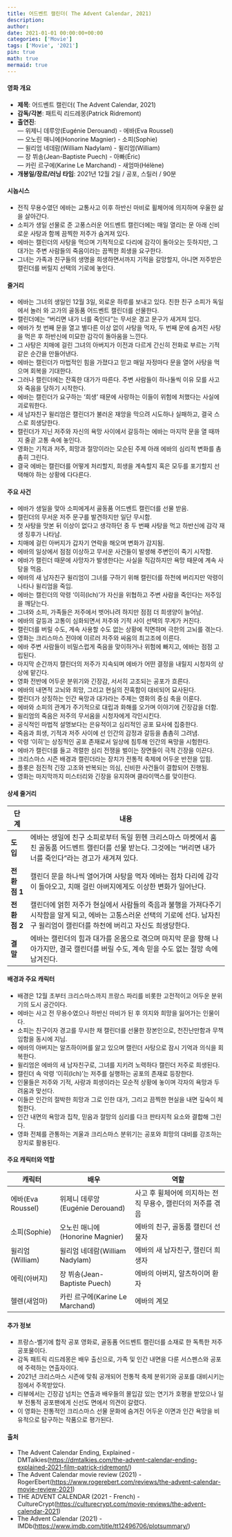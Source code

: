 ```yaml
---
title: 어드벤트 캘린더( The Advent Calendar, 2021)
description: 
author: 
date: 2021-01-01 00:00:00+00:00
categories: ['Movie']
tags: ['Movie', '2021']
pin: true
math: true
mermaid: true
---
```

#### 영화 개요

- **제목**: 어드벤트 캘린더( The Advent Calendar, 2021)  
- **감독/각본**: 패트릭 리드레몽(Patrick Ridremont)  
- **출연진**:  
  — 위제니 데루앙(Eugénie Derouand) - 에바(Eva Roussel)  
  — 오노린 매니에(Honorine Magnier) - 소피(Sophie)  
  — 윌리엄 네데람(William Nadylam) - 윌리엄(William)  
  — 장 뷔송(Jean-Baptiste Puech) - 아빠(Éric)  
  — 카린 르구에(Karine Le Marchand) - 새엄마(Hélène)  
- **개봉일/장르/러닝 타임**: 2021년 12월 2일 / 공포, 스릴러 / 90분  

#### 시놉시스

- 전직 무용수였던 에바는 교통사고 이후 하반신 마비로 휠체어에 의지하며 우울한 삶을 살아간다.  
- 소피가 생일 선물로 준 고풍스러운 어드벤트 캘린더에는 매일 열리는 문 아래 신비로운 사탕과 함께 끔찍한 저주가 숨겨져 있다.  
- 에바는 캘린더의 사탕을 먹으며 기적적으로 다리에 감각이 돌아오는 듯하지만, 그 대가는 주변 사람들의 죽음이라는 끔찍한 희생을 요구한다.  
- 그녀는 가족과 친구들의 생명을 희생하면서까지 기적을 갈망할지, 아니면 저주받은 캘린더를 버릴지 선택의 기로에 놓인다.  

#### 줄거리

- 에바는 그녀의 생일인 12월 3일, 외로운 하루를 보내고 있다. 친한 친구 소피가 독일에서 놀러 와 고가의 골동품 어드벤트 캘린더를 선물한다.  
- 캘린더에는 “버리면 내가 너를 죽인다”는 무서운 경고 문구가 새겨져 있다.  
- 에바가 첫 번째 문을 열고 별다른 이상 없이 사탕을 먹자, 두 번째 문에 숨겨진 사탕을 먹은 후 하반신에 미묘한 감각이 돌아옴을 느낀다.  
- 그 사탕은 치매에 걸린 그녀의 아버지가 이전과 다르게 간신히 전화로 부르는 기적 같은 순간을 만들어낸다.  
- 에바는 캘린더가 마법적인 힘을 가졌다고 믿고 매일 자정마다 문을 열어 사탕을 먹으며 회복을 기대한다.  
- 그러나 캘린더에는 잔혹한 대가가 따른다. 주변 사람들이 하나둘씩 이유 모를 사고와 죽음을 당하기 시작한다.  
- 에바는 캘린더가 요구하는 ‘희생’ 때문에 사랑하는 이들이 위험에 처했다는 사실에 괴로워한다.  
- 새 남자친구 윌리엄은 캘린더가 불러온 재앙을 막으려 시도하나 실패하고, 결국 스스로 희생당한다.  
- 캘린더가 지닌 저주와 자신의 욕망 사이에서 갈등하는 에바는 마지막 문을 열 때까지 줄곧 고통 속에 놓인다.  
- 영화는 기적과 저주, 희망과 절망이라는 모순된 주제 아래 에바의 심리적 변화를 촘촘히 그린다.  
- 결국 에바는 캘린더를 어떻게 처리할지, 희생을 계속할지 혹은 모두를 포기할지 선택해야 하는 상황에 다다른다.  

#### 주요 사건

- 에바가 생일을 맞아 소피에게서 골동품 어드벤트 캘린더를 선물 받음.  
- 캘린더의 무서운 저주 문구를 발견하지만 일단 무시함.  
- 첫 사탕을 맛본 뒤 이상이 없다고 생각하던 중 두 번째 사탕을 먹고 하반신에 감각 재생 징후가 나타남.  
- 치매에 걸린 아버지가 갑자기 연락을 해오며 변화가 감지됨.  
- 에바의 일상에서 점점 이상하고 무서운 사건들이 발생해 주변인이 죽기 시작함.  
- 에바가 캘린더 때문에 사망자가 발생한다는 사실을 직감하지만 욕망 때문에 계속 사탕을 먹음.  
- 에바의 새 남자친구 윌리엄이 그녀를 구하기 위해 캘린더를 하천에 버리지만 악령이 나타나 윌리엄을 죽임.  
- 에바는 캘린더의 악령 ‘이히(Ich)’가 자신을 위협하고 주변 사람을 죽인다는 저주임을 깨닫는다.  
- 그녀와 소피, 가족들은 저주에서 벗어나려 하지만 점점 더 희생양이 늘어남.  
- 에바의 갈등과 고통이 심화되면서 저주와 기적 사이 선택의 무게가 커진다.  
- 캘린더를 버릴 수도, 계속 사용할 수도 없는 상황에 직면하며 극한의 고뇌를 겪는다.  
- 영화는 크리스마스 전야에 이르러 저주와 싸움의 최고조에 이른다.  
- 에바 주변 사람들이 비밀스럽게 죽음을 맞이하거나 위험에 빠지고, 에바는 점점 고립된다.  
- 마지막 순간까지 캘린더의 저주가 지속되며 에바가 어떤 결정을 내릴지 시청자의 상상에 맡긴다.  
- 영화 전반에 어두운 분위기와 긴장감, 서서히 고조되는 공포가 흐른다.  
- 에바의 내면적 고뇌와 희망, 그리고 현실의 잔혹함이 대비되어 묘사된다.  
- 캘린더가 상징하는 인간 욕망과 대가라는 주제는 영화의 중심 축을 이룬다.  
- 에바와 소피의 관계가 주기적으로 대립과 화해를 오가며 이야기에 긴장감을 더함.  
- 윌리엄의 죽음은 저주의 무서움을 시청자에게 각인시킨다.  
- 공식적인 마법적 설명보다는 은유적이고 심리적인 공포 묘사에 집중한다.  
- 죽음과 희생, 기적과 저주 사이에 선 인간의 감정과 갈등을 촘촘히 그려냄.  
- 악령 ‘이히’는 상징적인 공포 존재로서 일상에 침투해 인간의 욕망을 시험한다.  
- 에바가 캘린더를 들고 격렬한 심리 전쟁을 벌이는 장면들이 극적 긴장을 이끈다.  
- 크리스마스 시즌 배경과 캘린더라는 장치가 전통적 축제에 어두운 반전을 입힘.  
- 플롯은 점진적 긴장 고조와 반복되는 의심, 신비한 사건들이 결합되어 진행됨.  
- 영화는 마지막까지 미스터리와 긴장을 유지하며 클라이맥스를 맞이한다.  

#### 상세 줄거리

| **단계** | **내용** |
|----------|----------|
| **도입** | 에바는 생일에 친구 소피로부터 독일 뮌헨 크리스마스 마켓에서 훔친 골동품 어드벤트 캘린더를 선물 받는다. 그것에는 “버리면 내가 너를 죽인다”라는 경고가 새겨져 있다. |
| **전환점 1** | 캘린더 문을 하나씩 열어가며 사탕을 먹자 에바는 점차 다리에 감각이 돌아오고, 치매 걸린 아버지에게도 이상한 변화가 일어난다. |
| **전환점 2** | 캘린더에 얽힌 저주가 현실에서 사람들의 죽음과 불행을 가져다주기 시작함을 알게 되고, 에바는 고통스러운 선택의 기로에 선다. 남자친구 윌리엄이 캘린더를 하천에 버리고 자신도 희생당한다. |
| **결말** | 에바는 캘린더의 힘과 대가를 온몸으로 겪으며 마지막 문을 향해 나아가지만, 결국 캘린더를 버릴 수도, 계속 믿을 수도 없는 절망 속에 남겨진다. |

#### 배경과 주요 캐릭터

- 배경은 12월 초부터 크리스마스까지 프랑스 파리를 비롯한 고전적이고 어두운 분위기의 도시 공간이다.  
- 에바는 사고 전 무용수였으나 하반신 마비가 된 후 의지와 희망을 잃어가는 인물이다.  
- 소피는 친구이자 경고를 무시한 채 캘린더를 선물한 장본인으로, 천진난만함과 무책임함을 동시에 지님.  
- 에바의 아버지는 알츠하이머를 앓고 있으며 캘린더 사탕으로 잠시 기억과 의식을 회복한다.  
- 윌리엄은 에바의 새 남자친구로, 그녀를 지키려 노력하다 캘린더 저주로 희생된다.  
- 캘린더 속 악령 ‘이히(Ich)’는 저주를 실행하는 공포의 존재로 등장한다.  
- 인물들은 저주와 기적, 사랑과 희생이라는 모순적 상황에 놓이며 각자의 욕망과 두려움과 맞선다.  
- 이들은 인간의 절박한 희망과 그로 인한 대가, 그리고 끔찍한 현실을 내면 깊숙이 체험한다.  
- 인간 내면의 욕망과 집착, 믿음과 절망의 심리를 다크 판타지적 요소와 결합해 그린다.  
- 영화 전체를 관통하는 겨울과 크리스마스 분위기는 공포와 희망의 대비를 강조하는 장치로 활용된다.  

#### 주요 캐릭터와 역할

| **캐릭터** | **배우** | **역할** |
|------------|----------|----------|
| 에바(Eva Roussel) | 위제니 데루앙(Eugénie Derouand) | 사고 후 휠체어에 의지하는 전직 무용수, 캘린더의 저주를 겪음  |
| 소피(Sophie) | 오노린 매니에(Honorine Magnier) | 에바의 친구, 골동품 캘린더 선물자 |
| 윌리엄(William) | 윌리엄 네데람(William Nadylam) | 에바의 새 남자친구, 캘린더 희생자 |
| 에릭(아버지) | 장 뷔송(Jean-Baptiste Puech) | 에바의 아버지, 알츠하이머 환자 |
| 헬렌(새엄마) | 카린 르구에(Karine Le Marchand) | 에바의 계모 |

#### 추가 정보

- 프랑스-벨기에 합작 공포 영화로, 골동품 어드벤트 캘린더를 소재로 한 독특한 저주 공포물이다.  
- 감독 패트릭 리드레몽은 배우 출신으로, 가족 및 인간 내면을 다룬 서스펜스와 공포에 주력하는 연출자이다.  
- 2021년 크리스마스 시즌에 맞춰 공개되어 전통적 축제 분위기와 공포를 대비시키는 점에서 주목받았다.  
- 리뷰에서는 긴장감 넘치는 연출과 배우들의 몰입감 있는 연기가 호평을 받았으나 일부 전통적 공포팬에게 신선도 면에서 의견이 갈렸다.  
- 이 영화는 전통적인 크리스마스 선물 문화에 숨겨진 어두운 이면과 인간 욕망을 비유적으로 탐구하는 작품으로 평가된다.  

#### 출처

- The Advent Calendar Ending, Explained - DMTalkies(https://dmtalkies.com/the-advent-calendar-ending-explained-2021-film-patrick-ridremont/)  
- The Advent Calendar movie review (2021) - RogerEbert(https://www.rogerebert.com/reviews/the-advent-calendar-movie-review-2021)  
- THE ADVENT CALENDAR (2021 - French) - CultureCrypt(https://culturecrypt.com/movie-reviews/the-advent-calendar-2021)  
- The Advent Calendar (2021) - IMDb(https://www.imdb.com/title/tt12496706/plotsummary/)
